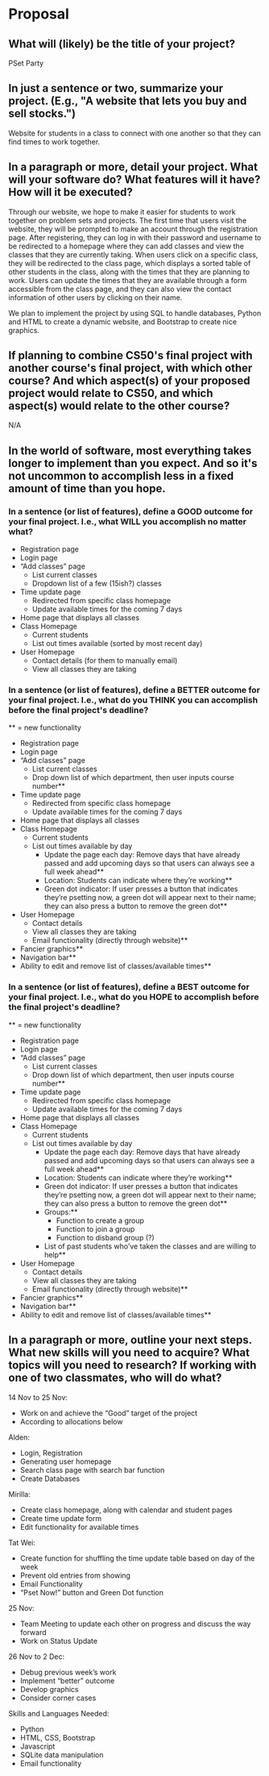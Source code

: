 # Proposal

## What will (likely) be the title of your project?

PSet Party

## In just a sentence or two, summarize your project. (E.g., "A website that lets you buy and sell stocks.")

Website for students in a class to connect with one another so that they can find times to work together.

## In a paragraph or more, detail your project. What will your software do? What features will it have? How will it be executed?

Through our website, we hope to make it easier for students to work together on problem sets and projects. The first time that users visit the website, they will be prompted to make an account through the registration page. After registering, they can log in with their password and username to be redirected to a homepage where they can add classes and view the classes that they are currently taking. When users click on a specific class, they will be redirected to the class page, which displays a sorted table of other students in the class, along with the times that they are planning to work. Users can update the times that they are available through a form accessible from the class page, and they can also view the contact information of other users by clicking on their name.

We plan to implement the project by using SQL to handle databases, Python and HTML to create a dynamic website, and Bootstrap to create nice graphics.

## If planning to combine CS50's final project with another course's final project, with which other course? And which aspect(s) of your proposed project would relate to CS50, and which aspect(s) would relate to the other course?

N/A

## In the world of software, most everything takes longer to implement than you expect. And so it's not uncommon to accomplish less in a fixed amount of time than you hope.

### In a sentence (or list of features), define a GOOD outcome for your final project. I.e., what WILL you accomplish no matter what?

- Registration page
- Login page
- “Add classes” page
    - List current classes
    - Dropdown list of a few (15ish?) classes
- Time update page
    - Redirected from specific class homepage
    - Update available times for the coming 7 days
- Home page that displays all classes
- Class Homepage
    - Current students
    - List out times available (sorted by most recent day)
- User Homepage
    - Contact details (for them to manually email)
    - View all classes they are taking

### In a sentence (or list of features), define a BETTER outcome for your final project. I.e., what do you THINK you can accomplish before the final project's deadline?
** = new functionality
- Registration page
- Login page
- “Add classes” page
    - List current classes
    - Drop down list of which department, then user inputs course number**
- Time update page
    - Redirected from specific class homepage
    - Update available times for the coming 7 days
- Home page that displays all classes
- Class Homepage
    - Current students
    - List out times available by day
        - Update the page each day: Remove days that have already passed and
      add upcoming days so that users can always see a full week ahead**
        - Location: Students can indicate where they’re working**
        - Green dot indicator: If user presses a button that indicates they’re psetting now,
      a green dot will appear next to their name; they can also press a button to remove
      the green dot**
- User Homepage
    - Contact details
    - View all classes they are taking
    - Email functionality (directly through website)**
- Fancier graphics**
- Navigation bar**
- Ability to edit and remove list of classes/available times**

### In a sentence (or list of features), define a BEST outcome for your final project. I.e., what do you HOPE to accomplish before the final project's deadline?
** = new functionality
- Registration page
- Login page
- “Add classes” page
    - List current classes
    - Drop down list of which department, then user inputs course number**
- Time update page
    - Redirected from specific class homepage
    - Update available times for the coming 7 days
- Home page that displays all classes
- Class Homepage
    - Current students
    - List out times available by day
        - Update the page each day: Remove days that have already passed and add upcoming days so that users can always see a full week ahead**
        - Location: Students can indicate where they’re working**
        - Green dot indicator: If user presses a button that indicates they’re psetting now, a green dot will appear next to their name; they can also press a button to remove the green dot**
        - Groups:**
            - Function to create a group
            - Function to join a group
            - Function to disband group (?)
        - List of past students who’ve taken the classes and are willing to help**
- User Homepage
    - Contact details
    - View all classes they are taking
    - Email functionality (directly through website)**
- Fancier graphics**
- Navigation bar**
- Ability to edit and remove list of classes/available times**

## In a paragraph or more, outline your next steps. What new skills will you need to acquire? What topics will you need to research? If working with one of two classmates, who will do what?

14 Nov to 25 Nov:
- Work on and achieve the “Good” target of the project
- According to allocations below

Alden:
- Login, Registration
- Generating user homepage
- Search class page with search bar function
- Create Databases

Mirilla:
- Create class homepage, along with calendar and student pages
- Create time update form
- Edit functionality for available times

Tat Wei:
- Create function for shuffling the time update table based on day of the week
- Prevent old entries from showing
- Email Functionality
- “Pset Now!” button and Green Dot function

25 Nov:
- Team Meeting to update each other on progress and discuss the way forward
- Work on Status Update

26 Nov to 2 Dec:
- Debug previous week’s work
- Implement “better” outcome
- Develop graphics
- Consider corner cases

Skills and Languages Needed:
- Python
- HTML, CSS, Bootstrap
- Javascript
- SQLite data manipulation
- Email functionality
